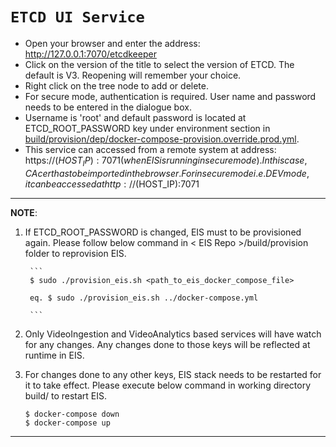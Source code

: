 # `ETCD UI Service`

* Open your browser and enter the address: http://127.0.0.1:7070/etcdkeeper
* Click on the version of the title to select the version of ETCD. The default is V3. Reopening will remember your choice.
* Right click on the tree node to add or delete.
* For secure mode, authentication is required. User name and password needs to be entered in the dialogue box.
* Username is 'root' and default password is located at ETCD_ROOT_PASSWORD key under environment section in [build/provision/dep/docker-compose-provision.override.prod.yml](../build/provision/dep/docker-compose-provision.override.prod.yml).
* This service can accessed from a remote system at address: https://$(HOST_IP):7071 (when EIS is running in secure mode). In this case, CA cert has to be imported in the browser. For insecure mode i.e. DEV mode, it can be accessed at http://$(HOST_IP):7071

---
**NOTE**:
1. If ETCD_ROOT_PASSWORD is changed, EIS must to be provisioned again. Please follow below command in < EIS Repo >/build/provision folder to reprovision EIS.

        ```
        $ sudo ./provision_eis.sh <path_to_eis_docker_compose_file>

        eq. $ sudo ./provision_eis.sh ../docker-compose.yml

        ```
2. Only VideoIngestion and VideoAnalytics based services will have watch for any changes. Any changes done to those keys will be reflected at runtime in EIS.
3. For changes done to any other keys, EIS stack needs to be restarted for it to take effect. Please execute below command in working directory build/ to restart EIS.
    ```
    $ docker-compose down
    $ docker-compose up
    
    ```
---
